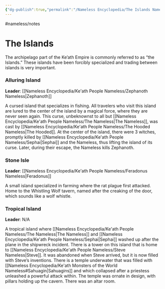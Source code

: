 ```yaml
---
{"dg-publish":true,"permalink":"/Nameless Encyclopedia/The Islands Nameless/"}
---
```


#nameless/notes 
# The Islands
The archipelago part of the Ke’ath Empire is commonly referred to as “the Islands.” These islands have been forcibly specialized and trading between islands is very important. 

### Alluring Island
**Leader**: [[Nameless Encyclopedia/Ke'ath People Nameless/Zephanoth Nameless\|Zephanoth]]

A cursed island that specializes in fishing. All travelers who visit this island are lured to the center of the island by a magical force, where they are never seen again.
This curse, unbeknownst to all but [[Nameless Encyclopedia/Ke'ath People Nameless/The Nameless\|The Nameless]], was cast by [[Nameless Encyclopedia/Ke'ath People Nameless/The Hooded Nameless\|The Hooded]]. At the center of the island, there were 3 witches, promptly killed by [[Nameless Encyclopedia/Ke'ath People Nameless/Sephai\|Sephai]] and the Nameless, thus lifting the island of its curse. Later, during their escape, the Nameless kills Zephanoth. 

### Stone Isle
**Leader**: [[Nameless Encyclopedia/Ke'ath People Nameless/Feradonus Nameless\|Feradonus]]

A small island specialized in farming where the rat plague first attacked. Home to the Whistling Wolf tavern, named after the creaking of the door, which sounds like a wolf whistle. 

### Tropical Island
**Leader**: N/A

A tropical island where [[Nameless Encyclopedia/Ke'ath People Nameless/The Nameless\|The Nameless]] and [[Nameless Encyclopedia/Ke'ath People Nameless/Sephai\|Sephai]] washed up after the plane in the shipwreck incident. There is a tower on this island that is home to [[Nameless Encyclopedia/Ke'ath People Nameless/Steve Nameless\|Steve]]. It was abandoned when Steve arrived, but it is now filled with Steve’s inventions. There is a temple underwater that was filled with [[Nameless Encyclopedia/Ke'ath Monsters of the World Nameless#Sahuagin\|Sahuagins]] and which collapsed after a priestess unleashed a powerful attack within. The temple was ornate in design, with pillars holding up the cavern. There was an altar room. 
